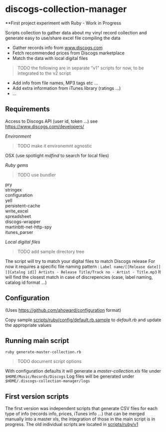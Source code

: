 # discogs-collection-manager

**First project experiment with Ruby - Work in Progress

Scripts collection to gather data about my vinyl record collection 
and generate easy to use/share excel file compiling the data

- Gather records info from www.discogs.com
- Fetch recommended prices from Discogs marketplace
- Match the data with local digital files
> TODO the following are in separate "v1" scripts for now, to be integrated to the v2 script
- Add info from file names, MP3 tags etc ...
- Add extra information from iTunes library (ratings ...)
- ...

## Requirements
Access to Discogs API (user id, token ...) see
https://www.discogs.com/developers/

*Environment*

> TODO make it environemnt agnostic

OSX (use spotlight *mdfind* to search for local files)

*Ruby gems*

> TODO use bundler

pry<br>
stringex<br>
configuration<br>
yell<br>
persistent-cache<br>
write_excel<br>
spreadsheet<br>
discogs-wrapper<br>
martinbtt-net-http-spy<br>
itunes_parser<br>

*Local digital files*

> TODO add sample directory tree

The script will try to match your digital files to match Discogs release
For now it requires a specific file naming pattern :
`Label name/[[Release date]] [[Catalog id]] Artists - Release Title/Track no - Artist - Title.mp3`
It will find the closest match in case of discrepencies (case, label naming, catalog id format ...)

## Configuration

(Uses https://github.com/ahoward/configuration format)

Copy sample [scripts/ruby/config/default.rb.sample](https://github.com/laurent-chaply/discogs-collection-manager/blob/v2/scripts/ruby/config/default.rb.sample) to *default.rb* and update the appropriate values

## Running main script

`ruby generate-master-collection.rb`

> TODO document script options

With configuration defaults it will generate a *master-collection.xls* file under `$HOME/Music/Records/Discogs`
Log files will be generated under `$HOME/.discogs-collection-manager/logs`

## First version scripts

The first version was independent scripts that generate CSV files for each type of info (records info, prices, iTunes info ...) that can be merged manually into a master xls, the integration of those in the main script is in progress. The old individual scripts are located in [scripts/ruby/v1](https://github.com/laurent-chaply/discogs-collection-manager/tree/v2/scripts/ruby/v1)
